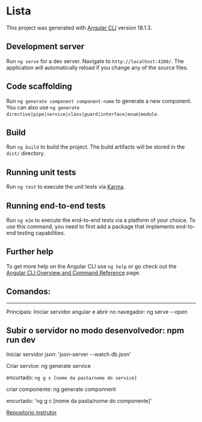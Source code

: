 # Lista

This project was generated with [Angular CLI](https://github.com/angular/angular-cli) version 18.1.3.

## Development server

Run `ng serve` for a dev server. Navigate to `http://localhost:4200/`. The application will automatically reload if you change any of the source files.

## Code scaffolding

Run `ng generate component component-name` to generate a new component. You can also use `ng generate directive|pipe|service|class|guard|interface|enum|module`.

## Build

Run `ng build` to build the project. The build artifacts will be stored in the `dist/` directory.

## Running unit tests

Run `ng test` to execute the unit tests via [Karma](https://karma-runner.github.io).

## Running end-to-end tests

Run `ng e2e` to execute the end-to-end tests via a platform of your choice. To use this command, you need to first add a package that implements end-to-end testing capabilities.

## Further help

To get more help on the Angular CLI use `ng help` or go check out the [Angular CLI Overview and Command Reference](https://angular.dev/tools/cli) page.

## Comandos:
-----------------
Principais:
Iniciar servidor angular e abrir no navegador:
ng serve --open

Subir o servidor no modo desenvolvedor:
npm run dev
------------------------

Iniciar servidor json:
'json-server --watch db.json'

Criar service:
ng generate service

encurtado: `ng g s [nome da pasta/nome do service]`

criar componente:
ng generate componnent

encurtado:
'ng g c [nome da pasta/nome do componente]'


[Repositorio instrutor](https://github.com/CrislaineLuana/ListaDeTarefasAngular)
